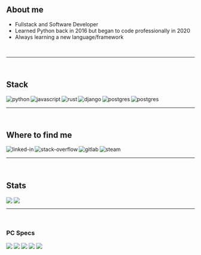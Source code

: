 ## About me

* Fullstack and Software Developer
* Learned Python back in 2016 but began to code professionally in 2020
* Always learning a new language/framework

<br>
<hr>
<br>


## Stack

<img align="left" alt="python" src="https://img.shields.io/badge/Python-3776AB?style=for-the-badge&logo=python&logoColor=yellow" />
<img align="left" alt="javascript" src="https://img.shields.io/badge/JavaScript-F7DF1E?style=for-the-badge&logo=javascript&logoColor=black" />
<img align="left" alt="rust" src="https://img.shields.io/badge/Rust-000000?style=for-the-badge&logo=rust&logoColor=orange" />
<img align="left" alt="django" src="https://img.shields.io/badge/Django-092E20?style=for-the-badge&logo=django&logoColor=white" />
<img align="left" alt="postgres" src="https://img.shields.io/badge/PostgreSQL-316192?style=for-the-badge&logo=postgresql&logoColor=white" />
<img align="left" alt="postgres" src="https://img.shields.io/badge/Neo4j-000000?&style=for-the-badge&logo=neo4j&logoColor=yellow" />

<br>
<hr>
<br>


## Where to find me

[<img align="left" alt="linked-in" src="https://img.shields.io/badge/linkedin-%230077B5.svg?&style=for-the-badge&logo=linkedin&logoColor=white" />](https://www.linkedin.com/in/andre-h-r-perez/)
[<img align="left" alt="stack-overflow" src="https://img.shields.io/badge/stack%20overflow-FE7A16?logo=stack-overflow&logoColor=white&style=for-the-badge" />](https://stackoverflow.com/users/14244437/pzvkn)
[<img align="left" alt="gitlab" src="https://img.shields.io/badge/gitlab-5532ff?logo=gitlab&logoColor=orange&style=for-the-badge" />](https://gitlab.com/andrepz)
[<img align="left" alt="steam" src="https://img.shields.io/badge/steam-000000?logo=steam&logoColor=white&style=for-the-badge" />](https://steamcommunity.com/id/vikonpz/)

<br>
<hr>
<br>


## Stats

<img align="center" src="https://github-readme-stats.vercel.app/api?username=pzandre&count_private=true&show_icons=true&theme=blue-green&hide_border=true" /> 
<img align="center" src="https://github-readme-stats.vercel.app/api/top-langs/?username=pzandre&count_private=true&show_icons=true&theme=blue-green&hide_border=true&layout=compact" />

<br>
<hr>
<br>


### PC Specs

<img src="https://img.shields.io/badge/AMD-Ryzen_5_3400G-ED1C24?style=for-the-badge&logo=amd&logoColor=red" />
<img src="https://img.shields.io/badge/Corsair-16GB_3200MHz-000000?style=for-the-badge&logo=corsair&logoColor=yellow" />
<img src="https://img.shields.io/badge/Asus-B450_GAMING-000000?style=for-the-badge&logo=asus&logoColor=blue" />
<img src="https://img.shields.io/badge/WD-Black_500GB-000000?style=for-the-badge" />
<img src="https://img.shields.io/badge/Arch_Linux-000000?style=for-the-badge&logo=arch-linux&logoColor=ffffff" />
